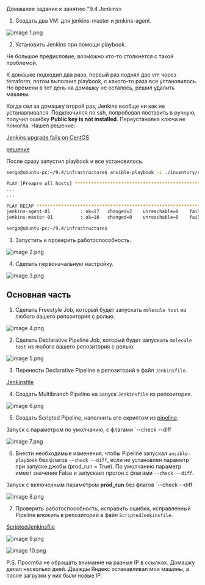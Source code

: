 Домашнее задание к занятию "9.4 Jenkins»  

1. Создать два VM: для jenkins-master и jenkins-agent.

<img
  src="https://github.com/Serg2211/devops-netology/blob/main/dz/09-ci-04-jenkins/images/1.png"
  alt="image 1.png"
  title="image 1.png"
  style="display: inline-block; margin: 0 auto; max-width: 600px">

2. Установить Jenkins при помощи playbook.

Не большое предисловие, возможно кто-то столкнется с такой проблемой.

К домашке подходил два раза, первый раз поднял две vm через terraform, потом выполнил playbook, с какого-то раза все установилось. Но времени в тот день на домашку не осталось, решил удалить машины.

Когда сел за домашку второй раз, Jenkins вообще ни как не устанавливался. Подключился по ssh, попробовал поставить в ручную, получил ошибку **Public key is not installed**. Переустановка ключа не помогла. Нашел решение:

[Jenkins upgrade fails on CentOS](https://issues.jenkins.io/browse/JENKINS-61998)

[решение](https://mirrors.jenkins-ci.org/redhat/)

После сразу запустил playbook и все установилось.

```bash
sergo@ubuntu-pc:~/9.4/infrastructure$ ansible-playbook -i ./inventory/cicd/hosts.yml site.yml --diff

PLAY [Preapre all hosts] ********************************************************************************************************************************************************************************************************************************
...
...

PLAY RECAP **********************************************************************************************************************************************************************************************************************************************
jenkins-agent-01           : ok=17   changed=2    unreachable=0    failed=0    skipped=0    rescued=0    ignored=0   
jenkins-master-01          : ok=10   changed=0    unreachable=0    failed=0    skipped=1    rescued=0    ignored=0   

sergo@ubuntu-pc:~/9.4/infrastructure$ 
```

3. Запустить и проверить работоспособность.

<img
  src="https://github.com/Serg2211/devops-netology/blob/main/dz/09-ci-04-jenkins/images/2.png"
  alt="image 2.png"
  title="image 2.png"
  style="display: inline-block; margin: 0 auto; max-width: 600px">

4. Сделать первоначальную настройку.

<img
  src="https://github.com/Serg2211/devops-netology/blob/main/dz/09-ci-04-jenkins/images/3.png"
  alt="image 3.png"
  title="image 3.png"
  style="display: inline-block; margin: 0 auto; max-width: 600px">

## Основная часть

1. Сделать Freestyle Job, который будет запускать `molecule test` из любого вашего репозитория с ролью.

<img
  src="https://github.com/Serg2211/devops-netology/blob/main/dz/09-ci-04-jenkins/images/4.png"
  alt="image 4.png"
  title="image 4.png"
  style="display: inline-block; margin: 0 auto; max-width: 600px">

2. Сделать Declarative Pipeline Job, который будет запускать `molecule test` из любого вашего репозитория с ролью.

<img
  src="https://github.com/Serg2211/devops-netology/blob/main/dz/09-ci-04-jenkins/images/5.png"
  alt="image 5.png"
  title="image 5.png"
  style="display: inline-block; margin: 0 auto; max-width: 600px">

3. Перенести Declarative Pipeline в репозиторий в файл `Jenkinsfile`.

[Jenkinsfile](https://github.com/Serg2211/vector-role/blob/main/Jenkinsfile)

4. Создать Multibranch Pipeline на запуск `Jenkinsfile` из репозитория.

<img
  src="https://github.com/Serg2211/devops-netology/blob/main/dz/09-ci-04-jenkins/images/6.png"
  alt="image 6.png"
  title="image 6.png"
  style="display: inline-block; margin: 0 auto; max-width: 600px">

5. Создать Scripted Pipeline, наполнить его скриптом из [pipeline](./pipeline).

Запуск с параметром по умолчанию, с флагами `--check --diff

<img
  src="https://github.com/Serg2211/devops-netology/blob/main/dz/09-ci-04-jenkins/images/7.png"
  alt="image 7.png"
  title="image 7.png"
  style="display: inline-block; margin: 0 auto; max-width: 600px">

6. Внести необходимые изменения, чтобы Pipeline запускал `ansible-playbook` без флагов `--check --diff`, если не установлен параметр при запуске джобы (prod_run = True). По умолчанию параметр имеет значение False и запускает прогон с флагами `--check --diff`.

Запуск с включенным параметром **prod_run** без флагов `--check --diff

<img
  src="https://github.com/Serg2211/devops-netology/blob/main/dz/09-ci-04-jenkins/images/8.png"
  alt="image 8.png"
  title="image 8.png"
  style="display: inline-block; margin: 0 auto; max-width: 600px">

7. Проверить работоспособность, исправить ошибки, исправленный Pipeline вложить в репозиторий в файл `ScriptedJenkinsfile`.

[ScriptedJenkinsfile](https://github.com/Serg2211/devops-netology/blob/main/dz/09-ci-04-jenkins/ScriptedJenkinsfile)

<img
  src="https://github.com/Serg2211/devops-netology/blob/main/dz/09-ci-04-jenkins/images/9.png"
  alt="image 9.png"
  title="image 9.png"
  style="display: inline-block; margin: 0 auto; max-width: 600px">

<img
  src="https://github.com/Serg2211/devops-netology/blob/main/dz/09-ci-04-jenkins/images/10.png"
  alt="image 10.png"
  title="image 10.png"
  style="display: inline-block; margin: 0 auto; max-width: 600px">


P.S. Просmба не обращать внимание на разные IP в ссылках. Домашку делал несколько дней. Дважды Яндекс останавливал мои машины, а после загрузки у них были новые IP.
